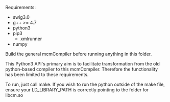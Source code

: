 Requirements:
 - swig3.0
 - g++ >= 4.7
 - python3
 - pip3
    - xmlrunner
 - numpy

Build the general mcmCompiler before running anything in this folder.

This Python3 API's primary aim is to facilitate transformation from the old python-based compiler to this mcmCompiler. Therefore the functionality has been limited to these requirements.

To run, just call make.
If you wish to run the python outside of the make file, ensure your LD_LIBRARY_PATH is correctly pointing to the folder for libcm.so
